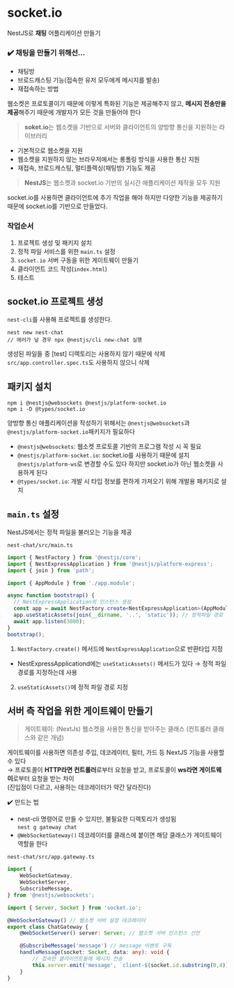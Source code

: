 # socket.io

NestJS로 **채팅** 어플리케이션 만들기 

### ✔️ 채팅을 만들기 위해선...
- 채팅방
- 브로드캐스팅 기능(접속한 유저 모두에게 메시지를 발송)
- 재접속하는 방법

웹소켓은 프로토콜이기 때문에 이렇게 특화된 기능은 제공해주지 않고, **메시지 전송만을 제공**해주기 때문에 개발자가 모든 것을 만들어야 한다 

> **soket.io**는 웹소켓을 기반으로 서버와 클라이언트의 양방향 통신을 지원하는 라이브러리

- 기본적으로 웹소켓을 지원
- 웹소켓을 지원하지 않는 브라우저에서는 롱폴링 방식을 사용한 통신 지원
- 재접속, 브로드캐스팅, 멀티플렉싱(채팅방) 기능도 제공 

> **NestJS**는 웹소켓과 socket.io 기반의 실시간 애플리케이션 제작을 모두 지원

socket.io를 사용하면 클라이언트에 추가 작업을 해야 하지만 다양한 기능을 제공하기 때문에 socket.io를 기반으로 만들었다. 

### 작업순서 
1. 프로젝트 생성 및 패키지 설치
2. 정적 파일 서비스를 위한 `main.ts` 설정
3. `socket.io` 서버 구동을 위한 게이트웨이 만들기
4. 클라이언트 코드 작성(`index.html`)
5. 테스트 

## socket.io 프로젝트 생성 
`nest-cli`를 사용해 프로젝트를 생성한다. 
```console
nest new nest-chat
// 에러가 날 경우 npx @nestjs/cli new-chat 실행
```
생성된 파일들 중 [test] 디렉토리는 사용하지 않기 때문에 삭제
`src/app.controller.spec.ts`도 사용하지 않으니 삭제 

## 패키지 설치 
```console
npm i @nestjs@websockets @nestjs/platform-socket.io
npm i -D @types/socket.io
```
양방향 통신 애플리케이션을 작성하기 위해서는 `@nestjs@websockets`과 `@nestjs/platform-socket.io`패키지가 필요하다 
- `@nestjs@websockets`: 웹소켓 프로토콜 기반의 프로그램 작성 시 꼭 필요
- `@nestjs/platform-socket.io`: socket.io를 사용하기 때문에 설치 <br>
`@nestjs/platform-ws`로 변경할 수도 있다 하지만 socket.io가 아닌 웹소켓을 사용하게 된다 
- `@types/socket.io`: 개발 시 타입 정보를 편하게 가져오기 위해 개발용 패키지로 설치

## `main.ts` 설정
NestJS에서는 정적 파일을 불러오는 기능을 제공 

`nest-chat/src/main.ts`
```typescript
import { NestFactory } from '@nestjs/core';
import { NestExpressApplication } from '@nestjs/platform-express';
import { join } from 'path';

import { AppModule } from './app.module';

async function bootstrap() {
  // NestExpressApplication의 인스턴스 생성
  const app = await NestFactory.create<NestExpressApplication>(AppModule);
  app.useStaticAssets(join(__dirname, '..', 'static')); // 정적파일 경로 지정
  await app.listen(3000);
}
bootstrap();
```
1. `NestFactory.create()` 메서드에 `NestExpressApplication`으로 반환타입 지정 
- NestExpressApplicationd에는 `useStaticAssets()` 메서드가 있다 → 정적 파일 경로를 지정하는데 사용

2. `useStaticAssets()`에 정적 파일 경로 지정 

## 서버 측 작업을 위한 게이트웨이 만들기
> 게이트웨이: (NextJs) 웹소켓을 사용한 통신을 받아주는 클래스 (컨트롤러 클래스와 같은 개념)

게이트웨이를 사용하면 의존성 주입, 데코레이터, 필터, 가드 등 NextJS 기능을 사용할 수 있다 <br>
→ 프로토콜이 **HTTP라면 컨트롤러**로부터 요청을 받고, 프로토콜이 **ws라면 게이트웨이**로부터 요청을 받는 차이<br>
(진입점이 다르고, 사용하는 데코레이터가 약간 달라진다)

✔️ 만드는 법
- nest-cli 명령어로 만들 수 있지만, 불필요한 디렉토리가 생성됨 <br>
`nest g gateway chat`
- `@WebSocketGateway()` 데코레이터를 클래스에 붙이면 해당 클래스가 게이트웨이 역할을 한다 

`nest-chat/src/app.gateway.ts`
```typescript
import {
    WebSocketGateway,
    WebSocketServer,
    SubscribeMessage,
} from '@nestjs/websockets';

import { Server, Socket } from 'socket.io';

@WebSocketGateway() // 웹소켓 서버 설정 데코레이터
export class ChatGateway {
    @WebSocketServer() server: Server; // 웹소켓 서버 인스턴스 선언

    @SubscribeMessage('message') // message 이벤트 구독
    handleMessage(socket: Socket, data: any): void {
        // 접속한 클라이언트들에 메시지 전송 
        this.server.emit('message', `client-${socket.id.substring(0,4)} : ${data}`,);
    }
}
```